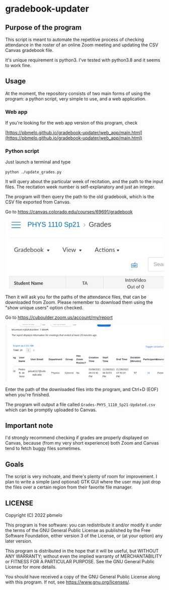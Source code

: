# gradebook-updater
## Purpose of the program 

This script is meant to automate the repetitive process
of checking attendance in the roster of an online Zoom
meeting and updating the CSV Canvas gradebook file.

It's unique requirement is python3. I've tested with
python3.8 and it seems to work fine.

## Usage

At the moment, the repository consists of two main forms of using the program:
a python script, very simple to use, and a web application.

### Web app

If you're looking for the web app version of this program, check

[https://pbmelo.github.io/gradebook-updater/web_app/main.html](https://pbmelo.github.io/gradebook-updater/web_app/main.html)

### Python script

Just launch a terminal and
type

`python ./update_grades.py`

It will query about the particular week of recitation, and
the path to the input files. The recitation week number is
self-explanatory and just an integer.

The program will then query the path to the old gradebook,
which is the CSV file exported from Canvas.

Go to https://canvas.colorado.edu/courses/69691/gradebook

![](example_media/export_gradebook.gif)

Then it will ask you for the paths of the attendance files,
that can be downloaded from Zoom. Please remember to download
them using the "show unique users" option checked.

Go to https://cuboulder.zoom.us/account/my/report

![](example_media/export_roster.gif)

Enter the path of the downloaded files into the program, and
Ctrl+D (EOF) when you're finished.

The program will output a file called
`Grades-PHYS_1110_Sp21-Updated.csv`
which can be promptly uploaded to Canvas.

## Important note

I'd strongly recommend checking if grades are properly
displayed on Canvas, because (from my very short experience)
both Zoom and Canvas tend to fetch buggy files sometimes.

## Goals

The script is very inchoate, and there's plenty of room for
improvement. I plan to write a simple (and optional) GTK GUI
where the user may just drop the files over a certain region
from their favorite file manager.

## LICENSE

Copyright (C) 2022 pbmelo

This program is free software: you can redistribute it and/or modify it under
the terms of the GNU General Public License as published by the Free Software
Foundation, either version 3 of the License, or (at your option) any later
version.

This program is distributed in the hope that it will be useful, but WITHOUT ANY
WARRANTY; without even the implied warranty of MERCHANTABILITY or FITNESS FOR A
PARTICULAR PURPOSE. See the GNU General Public License for more details.

You should have received a copy of the GNU General Public License along with
this program. If not, see <https://www.gnu.org/licenses/>.
